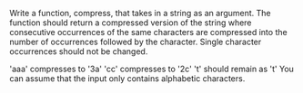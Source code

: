 Write a function, compress, that takes in a string as an argument. The function should return a compressed version of the string where consecutive occurrences of the same characters are compressed into the number of occurrences followed by the character. Single character occurrences should not be changed.

'aaa' compresses to '3a'
'cc' compresses to '2c'
't' should remain as 't'
You can assume that the input only contains alphabetic characters.
